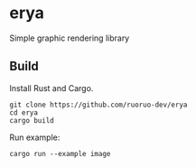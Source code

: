 # erya
Simple graphic rendering library

## Build

Install Rust and Cargo.

    git clone https://github.com/ruoruo-dev/erya
    cd erya
    cargo build

Run example:

    cargo run --example image

